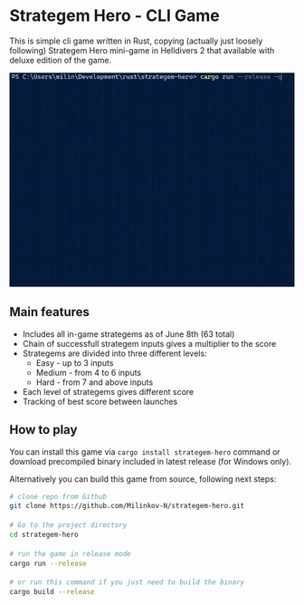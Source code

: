# Strategem Hero - CLI Game

This is simple cli game written in Rust, copying (actually just loosely following) Strategem Hero mini-game in Helldivers 2 that available with deluxe edition of the game.

![Demo GIF](./misc/demo.gif)

## Main features

- Includes all in-game strategems as of June 8th (63 total)
- Chain of successfull strategem inputs gives a multiplier to the score
- Strategems are divided into three different levels:
  - Easy - up to 3 inputs
  - Medium - from 4 to 6 inputs
  - Hard - from 7 and above inputs
- Each level of strategems gives different score
- Tracking of best score between launches

## How to play

You can install this game via `cargo install strategem-hero` command or download precompiled binary included in latest release (for Windows only).

Alternatively you can build this game from source, following next steps:

```sh
# clone repo from Github
git clone https://github.com/Milinkov-N/strategem-hero.git

# Go to the project directory
cd strategem-hero

# run the game in release mode
cargo run --release

# or run this command if you just need to build the binary
cargo build --release
```
